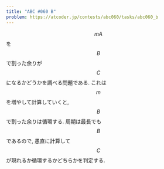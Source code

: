 ```yaml
---
title: "ABC #060 B"
problem: https://atcoder.jp/contests/abc060/tasks/abc060_b
---
```

$$ mA $$ を $$ B $$ で割った余りが $$ C $$ になるかどうかを調べる問題である. これは $$ m $$ を増やして計算していくと, $$ B $$ で割った余りは循環する. 周期は最長でも $$ B $$ であるので, 愚直に計算して $$ C $$ が現れるか循環するかどちらかを判定する.

